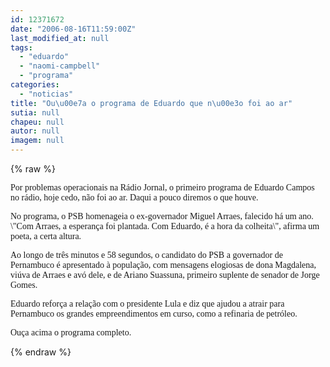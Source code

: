 ```yaml
---
id: 12371672
date: "2006-08-16T11:59:00Z"
last_modified_at: null
tags:
  - "eduardo"
  - "naomi-campbell"
  - "programa"
categories:
  - "noticias"
title: "Ou\u00e7a o programa de Eduardo que n\u00e3o foi ao ar"
sutia: null
chapeu: null
autor: null
imagem: null
---
```

{% raw %}
<p><P><FONT face=Verdana>Por problemas operacionais na Rádio Jornal, o primeiro programa de Eduardo Campos no rádio, hoje cedo, não foi ao ar. Daqui a pouco diremos o que houve.</FONT></P></p>
<p><P><FONT face=Verdana>No programa, o PSB homenageia o ex-governador Miguel Arraes, falecido há um ano. \"Com Arraes, a esperança foi plantada. Com Eduardo, é a hora da colheita\", afirma um poeta, a certa altura.</FONT></P></p>
<p><P><FONT face=Verdana>Ao longo de três minutos e 58 segundos, o candidato do PSB a governador de Pernambuco é apresentado à população, com mensagens elogiosas de dona Magdalena, viúva de Arraes e avó dele, e de Ariano Suassuna, primeiro suplente de senador de Jorge Gomes.</FONT></P></p>
<p><P><FONT face=Verdana>Eduardo reforça a relação com o presidente Lula e diz que ajudou a atrair para Pernambuco os grandes empreendimentos em curso, como a refinaria de petróleo.</FONT></P></p>
<p><P><FONT face=Verdana>Ouça acima o programa completo.</FONT></P> </p>
{% endraw %}